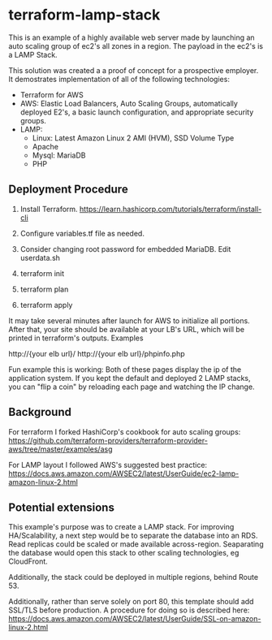 # terraform-lamp-stack
This is an example of a highly available web server made by launching an auto scaling group of ec2's all zones in a region.  The payload in the ec2's is a LAMP Stack.

This solution was created a a proof of concept for a prospective employer.  It demostrates implementation of all of the following technologies:
- Terraform for AWS
- AWS: Elastic Load Balancers, Auto Scaling Groups, automatically deployed E2's, a basic launch configuration, and appropriate security groups.
- LAMP:
  - Linux: Latest Amazon Linux 2 AMI (HVM), SSD Volume Type
  - Apache
  - Mysql: MariaDB
  - PHP

## Deployment Procedure
1. Install Terraform. 
   https://learn.hashicorp.com/tutorials/terraform/install-cli

2. Configure variables.tf file as needed.

3. Consider changing root password for embedded MariaDB.  Edit userdata.sh

4. terraform init

5. terraform plan

6. terraform apply

It may take several minutes after launch for AWS to initialize all portions.  After that, your site should be available at your LB's URL, which will be printed in terraform's outputs.  Examples

http://{your elb url}/
http://{your elb url}/phpinfo.php

Fun example this is working: Both of these pages display the ip of the application system.  If you kept the default and deployed 2 LAMP stacks, you can "flip a coin" by reloading each page and watching the IP change.

## Background

For terraform I forked HashiCorp's cookbook for auto scaling groups:
https://github.com/terraform-providers/terraform-provider-aws/tree/master/examples/asg

For LAMP layout I followed AWS's suggested best practice: https://docs.aws.amazon.com/AWSEC2/latest/UserGuide/ec2-lamp-amazon-linux-2.html

## Potential extensions

This example's purpose was to create a LAMP stack.  For improving HA/Scalability, a next step would be to separate the database into an RDS.  Read replicas could be scaled or made available across-region.  Seaparating the database would open this stack to other scaling technologies, eg CloudFront.

Additionally, the stack could be deployed in multiple regions, behind Route 53. 

Additionally, rather than serve solely on port 80, this template should add SSL/TLS before production.  A procedure for doing so is described here: https://docs.aws.amazon.com/AWSEC2/latest/UserGuide/SSL-on-amazon-linux-2.html
